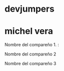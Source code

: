 # devjumpers

# michel vera 

Nombre del compareño 1. :

Nombre del compareño 2

Nombre del compareño 3

